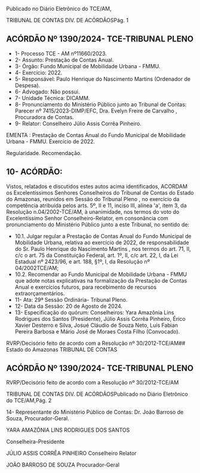 Publicado  no  Diário  Eletrônico do TCE/AM,

TRIBUNAL DE CONTAS DIV. DE ACÓRDÃOSPág. 1

## ACÓRDÃO Nº 1390/2024- TCE-TRIBUNAL PLENO

- 1- Processo TCE - AM nº11660/2023.
- 2- Assunto: Prestação de Contas Anual.
- 3- Órgão: Fundo Municipal de Mobilidade Urbana - FMMU.
- 4- Exercício: 2022.
- 5- Responsável: Paulo Henrique do Nascimento Martins (Ordenador de Despesa).
- 6- Advogado: Não possui.
- 7- Unidade Técnica: DICAMM.
- 8- Pronunciamento  do  Ministério  Público  junto  ao  Tribunal  de  Contas: Parecer  nº 7415/2023-DIMP/EFC, Dra. Evelyn Freire de Carvalho , Procuradora de Contas.
- 9- Relator: Conselheiro Júlio Assis Corrêa Pinheiro.

EMENTA : Prestação  de  Contas  Anual  do  Fundo Municipal de Mobilidade Urbana - FMMU. Exercício de 2022.

Regularidade. Recomendação.

## 10-  ACÓRDÃO:

Vistos, relatados e discutidos estes autos acima identificados, ACORDAM os Excelentíssimos Senhores Conselheiros do Tribunal de Contas do Estado do Amazonas, reunidos em Sessão do Tribunal Pleno , no exercício da competência atribuída pelos arts. 5º, II e 11, inciso III, alínea 'a', item 3, da Resolução n.04/2002-TCE/AM, à unanimidade, nos termos do voto do Excelentíssimo Senhor Conselheiro-Relator, em consonância com pronunciamento do Ministério Público junto a este Tribunal, no sentido de:

- 10.1. Julgar regular a  Prestação de Contas Anual do Fundo Municipal de Mobilidade Urbana, relativa ao exercício de 2022, de responsabilidade do Sr. Paulo Henrique do Nascimento Martins ,  nos termos do art. 71, II, c/c o art. 75 da Constituição Federal, art. 1º, II, c/c art. 22, I, da Lei Estadual nº 2423/96, e art. 188, §1º, I, da Resolução nº 04/2002TCE/AM;
- 10.2. Recomendar ao Fundo Municipal de Mobilidade Urbana - FMMU que adote notas explicativas na formalização da Prestação de Contas Anual e exercícios futuros, para recebimento de recursos extraorçamentários.
- 11-  Ata: 29ª Sessão Ordinária- Tribunal Pleno.
- 12-  Data da Sessão: 20 de Agosto de 2024.
- 13-  Especificação  do  quórum: Conselheiros:  Yara  Amazônia  Lins  Rodrigues  dos Santos (Presidente), Júlio Assis Corrêa Pinheiro, Érico Xavier Desterro e Silva, Josué Cláudio de Souza Neto, Luís Fabian Pereira Barbosa e Mário José de Moraes Costa Filho (Convocado).

RVRP/Decisório feito de acordo com a Resolução nº 30/2012-TCE/AM## Estado do Amazonas TRIBUNAL DE CONTAS

## ACÓRDÃO Nº 1390/2024- TCE-TRIBUNAL PLENO

RVRP/Decisório feito de acordo com a Resolução nº 30/2012-TCE/AM

TRIBUNAL DE CONTAS DIV. DE ACÓRDÃOSPublicado  no  Diário  Eletrônico do TCE/AM,Pág. 2

14-  Representante  do  Ministério  Público  de  Contas: Dr.  João  Barroso  de  Souza, Procurador-Geral.

YARA AMAZÔNIA LINS RODRIGUES DOS SANTOS

Conselheira-Presidente

JÚLIO ASSIS CORRÊA PINHEIRO Conselheiro Relator

JOÃO BARROSO DE SOUZA Procurador-Geral